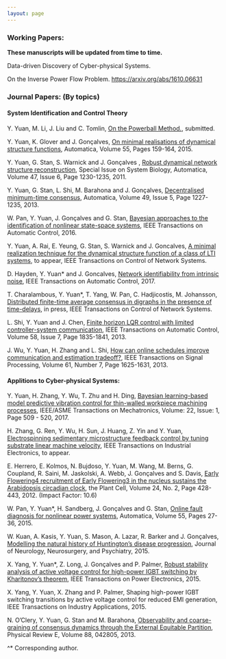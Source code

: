 ```yaml
---
layout: page
---
```


<h3>Working Papers:</h3>

<b>These manuscripts will be updated from time to time. </b>

Data-driven Discovery of Cyber-physical Systems. 

On the Inverse Power Flow Problem. https://arxiv.org/abs/1610.06631



<h3>Journal Papers: (By topics)</h3>

<h4>System Identification and Control Theory</h4>

Y. Yuan, M. Li, J. Liu and C. Tomlin, [On the Powerball Method.](https://arxiv.org/abs/1603.07421), submitted. 

Y. Yuan, K. Glover and J. Gonçalves, [On minimal realisations of dynamical structure functions](http://arxiv.org/abs/1409.0072), Automatica, Volume 55, Pages 159-164, 2015. 

Y. Yuan, G. Stan, S. Warnick and J. Gonçalves , [Robust dynamical network structure reconstruction](http://www.sciencedirect.com/science/article/pii/S0005109811001828), Special Issue on System Biology, Automatica, Volume 47, Issue 6, Page 1230-1235, 2011.

Y. Yuan, G. Stan, L. Shi, M. Barahona and J. Gonçalves, [Decentralised minimum-time consensus](http://www.sciencedirect.com/science/article/pii/S0005109813000794), Automatica, Volume 49, Issue 5, Page 1227-1235, 2013.

W. Pan, Y. Yuan, J. Gonçalves and G. Stan, [Bayesian approaches to the identification of nonlinear state-space systems](http://arxiv.org/pdf/1408.3549v5.pdf), IEEE Transactions on Automatic Control, 2016.

Y. Yuan, A. Rai, E. Yeung, G. Stan, S. Warnick and J. Goncalves, [A minimal realization technique for the dynamical structure function of a class of LTI systems](http://arxiv.org/abs/1209.3808), to appear, IEEE Transactions on Control of Network Systems.

D. Hayden, Y. Yuan* and J. Goncalves, [Network identifiability from intrinsic noise](http://arxiv.org/abs/1310.0375), IEEE Transactions on Automatic Control, 2017. 

T. Charalambous, Y. Yuan*, T. Yang, W. Pan, C. Hadjicostis, M. Johansson, [Distributed finite-time average consensus in digraphs in the presence of time-delays](http://ieeexplore.ieee.org/xpl/articleDetails.jsp?arnumber=7097006&punumber%3D6509490), in press, IEEE Transactions on Control of Network Systems.

L. Shi, Y. Yuan and J. Chen, [Finite horizon LQR control with limited controller-system communication](http://ieeexplore.ieee.org/xpl/articleDetails.jsp?arnumber=6389717), IEEE Transactions on Automatic Control, Volume 58, Issue 7, Page 1835-1841, 2013.

J. Wu, Y. Yuan, H. Zhang and L. Shi, [How can online schedules improve communication and estimation tradeoff?](http://ieeexplore.ieee.org/stamp/stamp.jsp?arnumber=6410050), IEEE Transactions on Signal Processing, Volume 61, Number 7, Page 1625-1631, 2013.


<h4>Applitions to Cyber-physical Systems:</h4>

Y. Yuan, H. Zhang, Y. Wu, T. Zhu and H. Ding, [Bayesian learning-based model predictive vibration control for thin-walled workpiece machining processes](http://ieeexplore.ieee.org/document/7676308/), IEEE/ASME Transactions on Mechatronics, Volume: 22, Issue: 1, Page 509 - 520, 2017. 

H. Zhang, G. Ren, Y. Wu, H. Sun, J. Huang, Z. Yin and Y. Yuan, [Electrospinning sedimentary microstructure feedback control by tuning substrate linear machine velocity](http://ieeexplore.ieee.org/document/7927490/), IEEE Transactions on Industrial Electronics, to appear.

E. Herrero, E. Kolmos, N. Bujdoso, Y. Yuan, M. Wang, M. Berns, G. Coupland, R. Saini, M. Jaskolski, A. Webb, J. Gonçalves and S. Davis, [Early Flowering4 recruitment of Early Flowering3 in the nucleus sustains the Arabidopsis circadian clock](http://www.plantcell.org/content/early/2012/02/07/tpc.111.093807.abstract), the Plant Cell, Volume 24, No. 2, Page 428-443, 2012. (Impact Factor: 10.6)

W. Pan, Y. Yuan*, H. Sandberg, J. Gonçalves and G. Stan, [Online fault diagnosis for nonlinear power systems](http://ac.els-cdn.com/S0005109815000941/1-s2.0-S0005109815000941-main.pdf?_tid=b5e10452-5cd8-11e5-aaba-00000aab0f02&acdnat=1442452333_2541d645986555cf7b4e93810a863942), Automatica, Volume 55, Pages 27-36, 2015. 

W. Kuan, A. Kasis, Y. Yuan, S. Mason, A. Lazar, R. Barker and J. Gonçalves,[ Modelling the natural history of Huntington’s disease progression](http://jnnp.bmj.com/content/86/10/1143.abstract), Journal of Neurology, Neurosurgery, and Psychiatry, 2015. 

X. Yang, Y. Yuan*, Z. Long, J. Gonçalves and P. Palmer, [Robust stability analysis of active voltage control for high-power IGBT switching by Kharitonov’s theorem](http://ieeexplore.ieee.org/xpls/abs_all.jsp?arnumber=7115949&tag=1), IEEE Transactions on Power Electronics, 2015. 

X. Yang, Y. Yuan, X. Zhang and P. Palmer, Shaping high-power IGBT switching transitions by active voltage control for reduced EMI generation, IEEE Transactions on Industry Applications, 2015. 

N. O’Clery, Y. Yuan, G. Stan and M. Barahona, [Observability and coarse-graining of consensus dynamics through the External Equitable Partition](http://scholar.harvard.edu/files/neaveoclery/files/pre2013.pdf?m=1384899642), Physical Review E, Volume 88, 042805, 2013.

 ^* Corresponding author.
